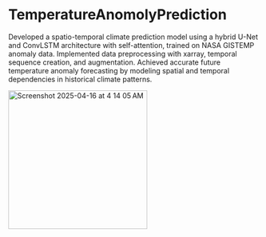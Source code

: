 # TemperatureAnomolyPrediction

Developed a spatio-temporal climate prediction model using a hybrid U-Net and ConvLSTM architecture with self-attention, trained on NASA GISTEMP anomaly data. Implemented data preprocessing with xarray, temporal sequence creation, and augmentation. Achieved accurate future temperature anomaly forecasting by modeling spatial and temporal dependencies in historical climate patterns.


<img width="278" alt="Screenshot 2025-04-16 at 4 14 05 AM" src="https://github.com/user-attachments/assets/ec2550b0-dbe2-4a5c-8195-c15b3946cc6b" />



